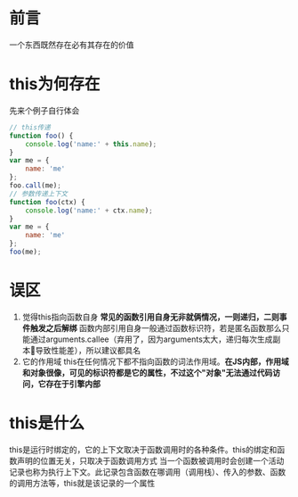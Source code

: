 # 前言
一个东西既然存在必有其存在的价值
# this为何存在
先来个例子自行体会
```javascript
// this传递
function foo() {
    console.log('name:' + this.name);
}
var me = {
    name: 'me'
};
foo.call(me);
// 参数传递上下文
function foo(ctx) {
    console.log('name:' + ctx.name);
}
var me = {
    name: 'me'
};
foo(me);
```
# 误区
1. 觉得this指向函数自身
**常见的函数引用自身无非就俩情况，一则递归，二则事件触发之后解绑**
函数内部引用自身一般通过函数标识符，若是匿名函数那么只能通过arguments.callee（弃用了，因为arguments太大，递归每次生成副本导致性能差），所以建议都具名
2. 它的作用域
this在任何情况下都不指向函数的词法作用域。**在JS内部，作用域和对象很像，可见的标识符都是它的属性，不过这个"对象"无法通过代码访问，它存在于引擎内部**
# this是什么
this是运行时绑定的，它的上下文取决于函数调用时的各种条件。this的绑定和函数声明的位置无关，只取决于函数调用方式
当一个函数被调用时会创建一个活动记录也称为执行上下文。此记录包含函数在哪调用（调用栈）、传入的参数、函数的调用方法等，this就是该记录的一个属性